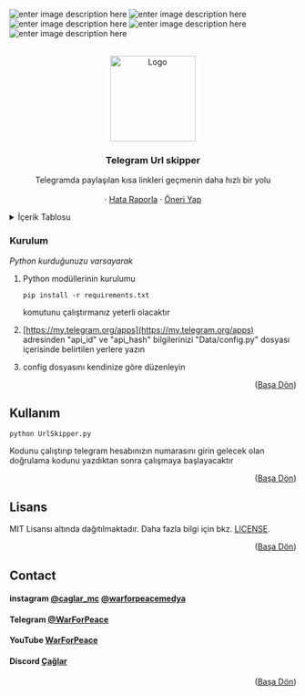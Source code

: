 <div id="top"></div>

![enter image description here](https://img.shields.io/github/contributors/WarF0rPeace/TUS.svg?style=for-the-badge) ![enter image description here](https://img.shields.io/github/forks/WarF0rPeace/TUS.svg?style=for-the-badge) ![enter image description here](https://img.shields.io/github/stars/WarF0rPeace/TUS.svg?style=for-the-badge) ![enter image description here](https://img.shields.io/github/issues/WarF0rPeace/TUS.svg?style=for-the-badge) ![enter image description here](https://img.shields.io/github/license/WarF0rPeace/TUS.svg?style=for-the-badge)

<br />
<div align="center">
  <a href="https://github.com/WarF0rPeace/TUS">
    <img src="https://i.ibb.co/j3FTTYf/logo.png" alt="Logo" width="150" height="150">
  </a>

  <h3 align="center">Telegram Url skipper</h3>

  <p align="center">
    Telegramda paylaşılan kısa linkleri geçmenin daha hızlı bir yolu
    <br />
   <br />
    ·
    <a href="https://github.com/WarF0rPeace/TUS/issues">Hata Raporla</a>
    ·
    <a href="https://github.com/WarF0rPeace/TUS/issues">Öneri Yap</a>
  </p>
</div>


<!-- TABLE OF CONTENTS -->
<details>
  <summary>İçerik Tablosu</summary>
  <ol>
    <li><a href="#kurulum">Kurulum</a></li>
    <li><a href="#kullanım">Kullanım</a></li>
    <li><a href="#lisans">Lisans</a></li>
    <li><a href="#contact">İletişim</a></li>
     </ol>
</details>

### Kurulum

_Python kurduğunuzu varsayarak_

1. Python modüllerinin kurulumu

	```
	pip install -r requirements.txt
	```
	komutunu çalıştırmanız yeterli olacaktır
2. [https://my.telegram.org/apps](https://my.telegram.org/apps) adresinden "api_id" ve "api_hash" bilgilerinizi "Data/config.py" dosyası içerisinde belirtilen yerlere yazın 
3. config dosyasını kendinize göre düzenleyin

<p align="right">(<a href="#top">Başa Dön</a>)</p>


## Kullanım


```
python UrlSkipper.py
``` 
Kodunu çalıştırıp telegram hesabınızın numarasını girin gelecek olan doğrulama kodunu yazdıktan sonra çalışmaya başlayacaktır

<p align="right">(<a href="#top">Başa Dön</a>)</p>


## Lisans

  
MIT Lisansı altında dağıtılmaktadır. Daha fazla bilgi için bkz. [LICENSE](https://github.com/WarF0rPeace/TUS/blob/main/LICENSE).

<p align="right">(<a href="#top">Başa Dön</a>)</p>


## Contact

#### instagram [@caglar_mc](https://instagram.com/caglar_mc)  [@warforpeacemedya](https://instagram.com/warforpeacemedya) 
#### Telegram [@WarForPeace](https://t.me/WarForPeace)
#### YouTube [WarForPeace](https://www.youtube.com/c/WarForPeace_YT/)
#### Discord [Çağlar](https://discord.com/users/771644063207915540)

<p align="right">(<a href="#top">Başa Dön</a>)</p>
